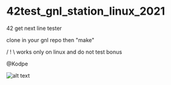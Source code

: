 # 42test_gnl_station_linux_2021
42 get next line tester

clone in your gnl repo then "make"

/ ! \ works only on linux and do not test bonus

@Kodpe

![alt text](https://i.imgur.com/wNI48RZ.png)


